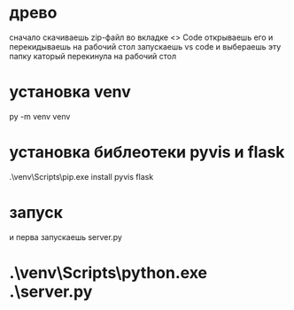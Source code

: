 # древо 
сначало скачиваешь zip-файл во вкладке <> Code открываешь его и перекидываешь на рабочий стол 
запускаешь vs code и выбераешь эту папку каторый перекинула на рабочий стол 
# установка venv 
py -m venv venv
# установка библеотеки pyvis и flask
 .\venv\Scripts\pip.exe install pyvis flask
# запуск
и перва запускаешь server.py
# .\venv\Scripts\python.exe .\server.py
